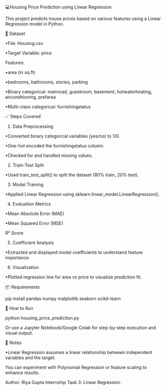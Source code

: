 💻Housing Price Prediction using Linear Regression

This project predicts house prices based on various features using a Linear Regression model in Python.

📁 Dataset

•File: Housing.csv

•Target Variable: price

Features:

•area (in sq.ft)

•bedrooms, bathrooms, stories, parking

•Binary categorical: mainroad, guestroom, basement, hotwaterheating, airconditioning, prefarea

•Multi-class categorical: furnishingstatus



✅ Steps Covered

1. Data Preprocessing

•Converted binary categorical variables (yes/no) to 1/0.

•One-hot encoded the furnishingstatus column.

•Checked for and handled missing values.


2. Train-Test Split

•Used train_test_split() to split the dataset (80% train, 20% test).


3. Model Training

•Applied Linear Regression using sklearn.linear_model.LinearRegression().


4. Evaluation Metrics

•Mean Absolute Error (MAE)

•Mean Squared Error (MSE)

R² Score


5. Coefficient Analysis

•Extracted and displayed model coefficients to understand feature importance.


6. Visualization

•Plotted regression line for area vs price to visualize prediction fit.


📦 Requirements

pip install pandas numpy matplotlib seaborn scikit-learn

🚀 How to Run

python housing_price_prediction.py

Or use a Jupyter Notebook/Google Colab for step-by-step execution and visual output.

📌 Notes

•Linear Regression assumes a linear relationship between independent variables and the target.

You can experiment with Polynomial Regression or feature scaling to enhance results.




Author: Riya Gupta 
Internship Task 3: Linear Regression

